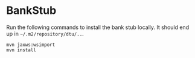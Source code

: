 # BankStub

Run the following commands to install the bank stub locally. It should end up in `~/.m2/repository/dtu/..`.

```shell script
mvn jaxws:wsimport
mvn install
```
